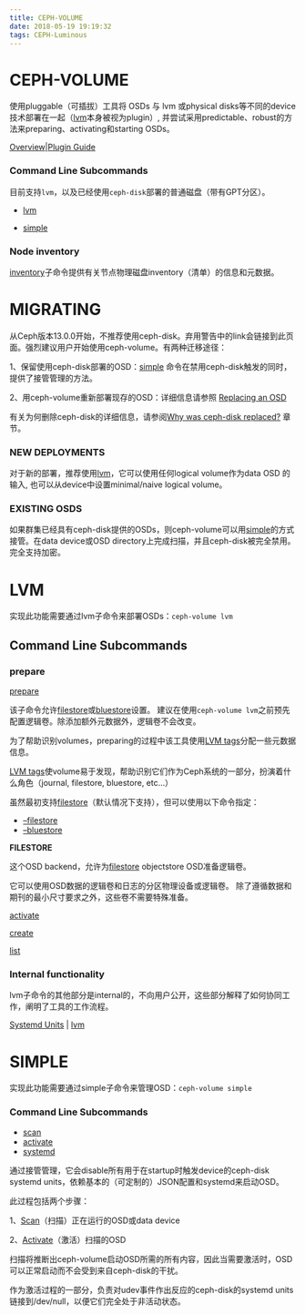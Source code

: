```yaml
---
title: CEPH-VOLUME
date: 2018-05-19 19:19:32
tags: CEPH-Luminous
---
```


# CEPH-VOLUME

使用pluggable（可插拔）工具将 OSDs 与 lvm 或physical disks等不同的device技术部署在一起（[lvm](http://docs.ceph.com/docs/master/ceph-volume/lvm/)本身被视为plugin）, 并尝试采用predictable、robust的方法来preparing、activating和starting OSDs。

[Overview](http://docs.ceph.com/docs/master/ceph-volume/intro/#ceph-volume-overview)|[Plugin Guide](http://docs.ceph.com/docs/master/dev/ceph-volume/plugins/#ceph-volume-plugins)

### Command Line Subcommands

目前支持`lvm`，以及已经使用`ceph-disk`部署的普通磁盘（带有GPT分区）。


- [lvm](http://docs.ceph.com/docs/master/ceph-volume/lvm/#ceph-volume-lvm)

- [simple](http://docs.ceph.com/docs/master/ceph-volume/simple/#ceph-volume-simple)

### Node inventory

[inventory](http://docs.ceph.com/docs/master/ceph-volume/inventory/#ceph-volume-inventory)子命令提供有关节点物理磁盘inventory（清单）的信息和元数据。

# MIGRATING

从Ceph版本13.0.0开始，不推荐使用ceph-disk。弃用警告中的link会链接到此页面。强烈建议用户开始使用ceph-volume。有两种迁移途径：

1、保留使用ceph-disk部署的OSD：[simple](http://docs.ceph.com/docs/master/ceph-volume/simple/#ceph-volume-simple) 命令在禁用ceph-disk触发的同时，提供了接管管理的方法。

2、用ceph-volume重新部署现存的OSD：详细信息请参照 [Replacing an OSD](http://docs.ceph.com/docs/master/rados/operations/add-or-rm-osds/#rados-replacing-an-osd)

有关为何删除ceph-disk的详细信息，请参阅[Why was ceph-disk replaced?](http://docs.ceph.com/docs/master/ceph-volume/intro/#ceph-disk-replaced) 章节。

### NEW DEPLOYMENTS

对于新的部署，推荐使用[lvm](http://docs.ceph.com/docs/master/ceph-volume/lvm/#ceph-volume-lvm)，它可以使用任何logical volume作为data OSD 的输入, 也可以从device中设置minimal/naive logical volume。

### EXISTING OSDS

如果群集已经具有ceph-disk提供的OSDs，则ceph-volume可以用[simple](http://docs.ceph.com/docs/master/ceph-volume/simple/#ceph-volume-simple)的方式接管。在data device或OSD directory上完成扫描，并且ceph-disk被完全禁用。完全支持加密。



# LVM

实现此功能需要通过lvm子命令来部署OSDs：`ceph-volume lvm`

## Command Line Subcommands

### prepare

[prepare](http://docs.ceph.com/docs/master/ceph-volume/lvm/prepare/#ceph-volume-lvm-prepare)

该子命令允许[filestore](http://docs.ceph.com/docs/master/glossary/#term-filestore)或[bluestore](http://docs.ceph.com/docs/master/glossary/#term-bluestore)设置。 建议在使用`ceph-volume lvm`之前预先配置逻辑卷。除添加额外元数据外，逻辑卷不会改变。

为了帮助识别volumes，preparing的过程中该工具使用[LVM tags](http://docs.ceph.com/docs/master/glossary/#term-lvm-tags)分配一些元数据信息。

[LVM tags](http://docs.ceph.com/docs/master/glossary/#term-lvm-tags)使volume易于发现，帮助识别它们作为Ceph系统的一部分，扮演着什么角色（journal, filestore, bluestore, etc…）

虽然最初支持[filestore](http://docs.ceph.com/docs/master/glossary/#term-filestore)（默认情况下支持），但可以使用以下命令指定：

- [–filestore](http://docs.ceph.com/docs/master/ceph-volume/lvm/prepare/#ceph-volume-lvm-prepare-filestore)
- [–bluestore](http://docs.ceph.com/docs/master/ceph-volume/lvm/prepare/#ceph-volume-lvm-prepare-bluestore)

**FILESTORE**

这个OSD backend，允许为[filestore](http://docs.ceph.com/docs/master/glossary/#term-filestore) objectstore OSD准备逻辑卷。

它可以使用OSD数据的逻辑卷和日志的分区物理设备或逻辑卷。 除了遵循数据和期刊的最小尺寸要求之外，这些卷不需要特殊准备。



[activate](http://docs.ceph.com/docs/master/ceph-volume/lvm/activate/#ceph-volume-lvm-activate)



[create](http://docs.ceph.com/docs/master/ceph-volume/lvm/create/#ceph-volume-lvm-create)



[list](http://docs.ceph.com/docs/master/ceph-volume/lvm/list/#ceph-volume-lvm-list)



### Internal functionality

lvm子命令的其他部分是internal的，不向用户公开，这些部分解释了如何协同工作，阐明了工具的工作流程。

[Systemd Units](http://docs.ceph.com/docs/master/ceph-volume/lvm/systemd/#ceph-volume-lvm-systemd) | [lvm](http://docs.ceph.com/docs/master/dev/ceph-volume/lvm/#ceph-volume-lvm-api)

# SIMPLE

实现此功能需要通过simple子命令来管理OSD：`ceph-volume simple`

### Command Line Subcommands

- [scan](http://docs.ceph.com/docs/master/ceph-volume/simple/scan/#ceph-volume-simple-scan)
- [activate](http://docs.ceph.com/docs/master/ceph-volume/simple/activate/#ceph-volume-simple-activate)
- [systemd](http://docs.ceph.com/docs/master/ceph-volume/simple/systemd/#ceph-volume-simple-systemd)

通过接管管理，它会disable所有用于在startup时触发device的ceph-disk systemd units，依赖基本的（可定制的）JSON配置和systemd来启动OSD。

此过程包括两个步骤：

1、[Scan](http://docs.ceph.com/docs/master/ceph-volume/simple/scan/#ceph-volume-simple-scan)（扫描）正在运行的OSD或data device

2、[Activate](http://docs.ceph.com/docs/master/ceph-volume/simple/activate/#ceph-volume-simple-activate)（激活）扫描的OSD

扫描将推断出ceph-volume启动OSD所需的所有内容，因此当需要激活时，OSD可以正常启动而不会受到来自ceph-disk的干扰。

作为激活过程的一部分，负责对udev事件作出反应的ceph-disk的systemd units链接到/dev/null，以便它们完全处于非活动状态。